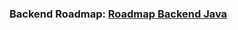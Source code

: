 ### Backend Roadmap: [Roadmap Backend Java](https://whimsical.com/backend-developer-PWZ7SqPC3K8m4tZSejZnPP)
